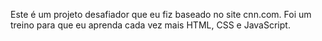Este é um projeto desafiador que eu fiz baseado no site cnn.com. Foi um treino para que eu aprenda cada vez mais HTML, CSS e JavaScript.
